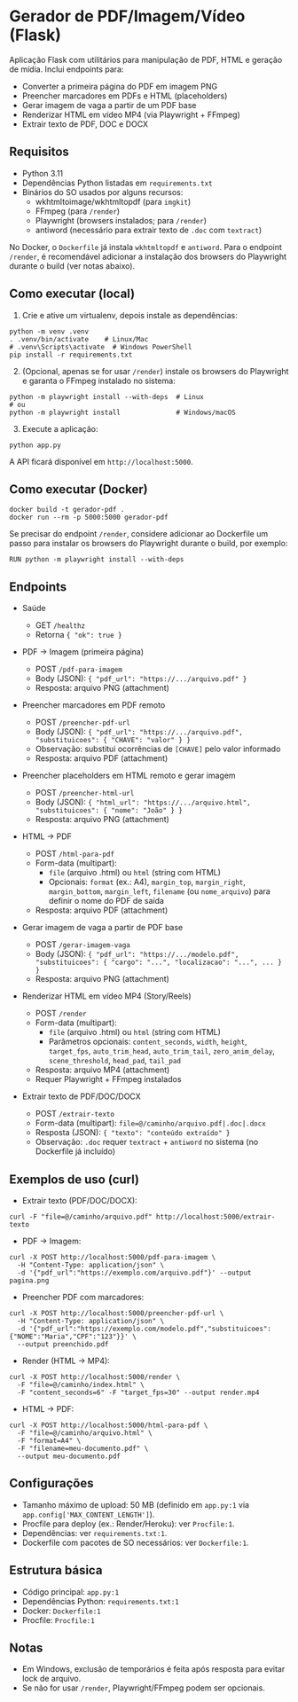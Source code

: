 # Gerador de PDF/Imagem/Vídeo (Flask)

Aplicação Flask com utilitários para manipulação de PDF, HTML e geração de mídia. Inclui endpoints para:
- Converter a primeira página do PDF em imagem PNG
- Preencher marcadores em PDFs e HTML (placeholders)
- Gerar imagem de vaga a partir de um PDF base
- Renderizar HTML em vídeo MP4 (via Playwright + FFmpeg)
- Extrair texto de PDF, DOC e DOCX


## Requisitos

- Python 3.11
- Dependências Python listadas em `requirements.txt`
- Binários do SO usados por alguns recursos:
  - wkhtmltoimage/wkhtmltopdf (para `imgkit`)
  - FFmpeg (para `/render`)
  - Playwright (browsers instalados; para `/render`)
  - antiword (necessário para extrair texto de `.doc` com `textract`)

No Docker, o `Dockerfile` já instala `wkhtmltopdf` e `antiword`. Para o endpoint `/render`, é recomendável adicionar a instalação dos browsers do Playwright durante o build (ver notas abaixo).


## Como executar (local)

1) Crie e ative um virtualenv, depois instale as dependências:

```
python -m venv .venv
. .venv/bin/activate    # Linux/Mac
# .venv\Scripts\activate  # Windows PowerShell
pip install -r requirements.txt
```

2) (Opcional, apenas se for usar `/render`) instale os browsers do Playwright e garanta o FFmpeg instalado no sistema:

```
python -m playwright install --with-deps  # Linux
# ou
python -m playwright install              # Windows/macOS
```

3) Execute a aplicação:

```
python app.py
```

A API ficará disponível em `http://localhost:5000`.


## Como executar (Docker)

```
docker build -t gerador-pdf .
docker run --rm -p 5000:5000 gerador-pdf
```

Se precisar do endpoint `/render`, considere adicionar ao Dockerfile um passo para instalar os browsers do Playwright durante o build, por exemplo:

```
RUN python -m playwright install --with-deps
```


## Endpoints

- Saúde
  - GET `/healthz`
  - Retorna `{ "ok": true }`

- PDF → Imagem (primeira página)
  - POST `/pdf-para-imagem`
  - Body (JSON): `{ "pdf_url": "https://.../arquivo.pdf" }`
  - Resposta: arquivo PNG (attachment)

- Preencher marcadores em PDF remoto
  - POST `/preencher-pdf-url`
  - Body (JSON): `{ "pdf_url": "https://.../arquivo.pdf", "substituicoes": { "CHAVE": "valor" } }`
  - Observação: substitui ocorrências de `[CHAVE]` pelo valor informado
  - Resposta: arquivo PDF (attachment)

- Preencher placeholders em HTML remoto e gerar imagem
  - POST `/preencher-html-url`
  - Body (JSON): `{ "html_url": "https://.../arquivo.html", "substituicoes": { "nome": "João" } }`
  - Resposta: arquivo PNG (attachment)

- HTML → PDF
  - POST `/html-para-pdf`
  - Form-data (multipart):
    - `file` (arquivo .html) ou `html` (string com HTML)
    - Opcionais: `format` (ex.: A4), `margin_top`, `margin_right`, `margin_bottom`, `margin_left`, `filename` (ou `nome_arquivo`) para definir o nome do PDF de saída
  - Resposta: arquivo PDF (attachment)

- Gerar imagem de vaga a partir de PDF base
  - POST `/gerar-imagem-vaga`
  - Body (JSON): `{ "pdf_url": "https://.../modelo.pdf", "substituicoes": { "cargo": "...", "localizacao": "...", ... } }`
  - Resposta: arquivo PNG (attachment)

- Renderizar HTML em vídeo MP4 (Story/Reels)
  - POST `/render`
  - Form-data (multipart):
    - `file` (arquivo .html) ou `html` (string com HTML)
    - Parâmetros opcionais: `content_seconds`, `width`, `height`, `target_fps`, `auto_trim_head`, `auto_trim_tail`, `zero_anim_delay`, `scene_threshold`, `head_pad`, `tail_pad`
  - Resposta: arquivo MP4 (attachment)
  - Requer Playwright + FFmpeg instalados

- Extrair texto de PDF/DOC/DOCX
  - POST `/extrair-texto`
  - Form-data (multipart): `file=@/caminho/arquivo.pdf|.doc|.docx`
  - Resposta (JSON): `{ "texto": "conteúdo extraído" }`
  - Observação: `.doc` requer `textract` + `antiword` no sistema (no Dockerfile já incluído)


## Exemplos de uso (curl)

- Extrair texto (PDF/DOC/DOCX):
```
curl -F "file=@/caminho/arquivo.pdf" http://localhost:5000/extrair-texto
```

- PDF → Imagem:
```
curl -X POST http://localhost:5000/pdf-para-imagem \
  -H "Content-Type: application/json" \
  -d '{"pdf_url":"https://exemplo.com/arquivo.pdf"}' --output pagina.png
```

- Preencher PDF com marcadores:
```
curl -X POST http://localhost:5000/preencher-pdf-url \
  -H "Content-Type: application/json" \
  -d '{"pdf_url":"https://exemplo.com/modelo.pdf","substituicoes":{"NOME":"Maria","CPF":"123"}}' \
  --output preenchido.pdf
```

- Render (HTML → MP4):
```
curl -X POST http://localhost:5000/render \
  -F "file=@/caminho/index.html" \
  -F "content_seconds=6" -F "target_fps=30" --output render.mp4
```

- HTML → PDF:
```
curl -X POST http://localhost:5000/html-para-pdf \
  -F "file=@/caminho/arquivo.html" \
  -F "format=A4" \
  -F "filename=meu-documento.pdf" \
  --output meu-documento.pdf
```


## Configurações

- Tamanho máximo de upload: 50 MB (definido em `app.py:1` via `app.config['MAX_CONTENT_LENGTH']`).
- Procfile para deploy (ex.: Render/Heroku): ver `Procfile:1`.
- Dependências: ver `requirements.txt:1`.
- Dockerfile com pacotes de SO necessários: ver `Dockerfile:1`.


## Estrutura básica

- Código principal: `app.py:1`
- Dependências Python: `requirements.txt:1`
- Docker: `Dockerfile:1`
- Procfile: `Procfile:1`


## Notas

- Em Windows, exclusão de temporários é feita após resposta para evitar lock de arquivo.
- Se não for usar `/render`, Playwright/FFmpeg podem ser opcionais.
